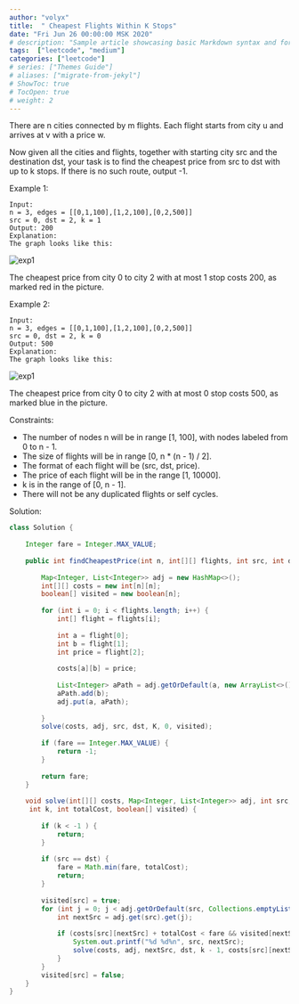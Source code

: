 ```yaml
---
author: "volyx"
title:  " Cheapest Flights Within K Stops"
date: "Fri Jun 26 00:00:00 MSK 2020"
# description: "Sample article showcasing basic Markdown syntax and formatting for HTML elements."
tags:  ["leetcode", "medium"]
categories: ["leetcode"]
# series: ["Themes Guide"]
# aliases: ["migrate-from-jekyl"]
# ShowToc: true
# TocOpen: true
# weight: 2
---
```


There are n cities connected by m flights. Each flight starts from city u and arrives at v with a price w.

Now given all the cities and flights, together with starting city src and the destination dst, your task is to find the cheapest price from src to dst with up to k stops. If there is no such route, output -1.

Example 1:
```
Input: 
n = 3, edges = [[0,1,100],[1,2,100],[0,2,500]]
src = 0, dst = 2, k = 1
Output: 200
Explanation: 
The graph looks like this:
```

![exp1](/images/2020-06-26-exp1.png)

The cheapest price from city 0 to city 2 with at most 1 stop costs 200, as marked red in the picture.

Example 2:
```
Input: 
n = 3, edges = [[0,1,100],[1,2,100],[0,2,500]]
src = 0, dst = 2, k = 0
Output: 500
Explanation: 
The graph looks like this:
```

![exp1](/images/2020-06-26-exp2.png)

The cheapest price from city 0 to city 2 with at most 0 stop costs 500, as marked blue in the picture.

 

Constraints:
- The number of nodes n will be in range [1, 100], with nodes labeled from 0 to n - 1.
- The size of flights will be in range [0, n * (n - 1) / 2].
- The format of each flight will be (src, dst, price).
- The price of each flight will be in the range [1, 10000].
- k is in the range of [0, n - 1].
- There will not be any duplicated flights or self cycles.



Solution:

```java
class Solution {
    
    Integer fare = Integer.MAX_VALUE;
    
    public int findCheapestPrice(int n, int[][] flights, int src, int dst, int K) {
        
        Map<Integer, List<Integer>> adj = new HashMap<>();
        int[][] costs = new int[n][n];
        boolean[] visited = new boolean[n];
        
        for (int i = 0; i < flights.length; i++) {
            int[] flight = flights[i];
            
            int a = flight[0];
            int b = flight[1];
            int price = flight[2];
            
            costs[a][b] = price;
            
            List<Integer> aPath = adj.getOrDefault(a, new ArrayList<>());
            aPath.add(b);
            adj.put(a, aPath);          
        
        }
        solve(costs, adj, src, dst, K, 0, visited);
        
        if (fare == Integer.MAX_VALUE) {
            return -1;
        }
        
        return fare;
    }
    
    void solve(int[][] costs, Map<Integer, List<Integer>> adj, int src, int dst,
     int k, int totalCost, boolean[] visited) {
        
        if (k < -1 ) {
            return;
        }
        
        if (src == dst) {
            fare = Math.min(fare, totalCost);
            return;
        }
        
        visited[src] = true;
        for (int j = 0; j < adj.getOrDefault(src, Collections.emptyList()).size(); j++) {
            int nextSrc = adj.get(src).get(j);
           
            if (costs[src][nextSrc] + totalCost < fare && visited[nextSrc] == false) {
                System.out.printf("%d %d%n", src, nextSrc);
                solve(costs, adj, nextSrc, dst, k - 1, costs[src][nextSrc] + totalCost, visited);
            }
        }
        visited[src] = false;
    }
}
